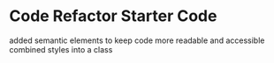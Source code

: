 # Code Refactor Starter Code
added semantic elements to keep code more readable and accessible
combined styles into a class
